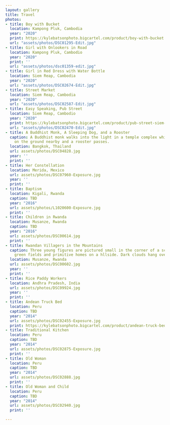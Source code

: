 ```yaml
---
layout: gallery
title: Travel
photos:
- title: Boy with Bucket
  location: Kampong Pluk, Cambodia
  year: "2020"
  print: https://kylebatsonphoto.bigcartel.com/product/boy-with-bucket
  url: "assets/photos/DSC01295-Edit.jpg"
- title: Girl with Onlookers in Road
  location: Kampong Pluk, Cambodio
  year: "2020"
  print: ''
  url: "assets/photos/dsc01359-edit.jpg"
- title: Girl in Red Dress with Water Bottle
  location: Siem Reap, Cambodia
  year: "2020"
  url: "assets/photos/DSC02674-Edit.jpg"
- title: Street Market
  location: Siem Reap, Cambodia
  year: "2020"
  url: "assets/photos/DSC02587-Edit.jpg"
- title: Easy Speaking, Pub Street
  location: Siem Reap, Cambodio
  year: "2020"
  print: https://kylebatsonphoto.bigcartel.com/product/pub-street-siem-reap-cambodi
  url: "assets/photos/DSC02470-Edit.jpg"
- title: A Buddhist Monk, A Sleeping Dog, and a Rooster
  caption: A Buddhist monk walks into the light in a temple complex while a dog sleeps
    on the ground nearby and a rooster passes.
  location: Bangkok, Thailand
  url: assets/photos/DSC04828.jpg
  year: ''
  print: ''
- title: Her Constellation
  location: Merida, Mexico
  url: assets/photos/DSC07960-Exposure.jpg
  year: ''
  print: ''
- title: Baptism
  location: Kigali, Rwanda
  caption: TBD
  year: "2016"
  url: assets/photos/L1020600-Exposure.jpg
  print: ''
- title: Children in Rwanda
  location: Musanze, Rwanda
  caption: TBD
  year: "2016"
  url: assets/photos/DSC00614.jpg
  print: ''
- title: Rwandan Villagers in the Mountains
  caption: Three young figures are pictured small in the corner of a scene amongst
    green fields and primitive homes on a hllside. Dark clouds hang overhead.
  location: Musanze, Rwanda
  url: assets/photos/DSC00602.jpg
  year: ''
  print: ''
- title: Rice Paddy Workers
  location: Andhra Pradesh, India
  url: assets/photos/DSC09924.jpg
  year: ''
  print: ''
- title: Andean Truck Bed
  location: Peru
  caption: TBD
  year: "2014"
  url: assets/photos/DSC02455-Exposure.jpg
  print: https://kylebatsonphoto.bigcartel.com/product/andean-truck-bed
- title: Traditional Kitchen
  location: Peru
  caption: TBD
  year: "2014"
  url: assets/photos/DSC02875-Exposure.jpg
  print: ''
- title: Old Woman
  location: Peru
  caption: TBD
  year: "2014"
  url: assets/photos/DSC02888.jpg
  print: ''
- title: Old Woman and Child
  location: Peru
  caption: TBD
  year: "2014"
  url: assets/photos/DSC02940.jpg
  print: ''

---
```


